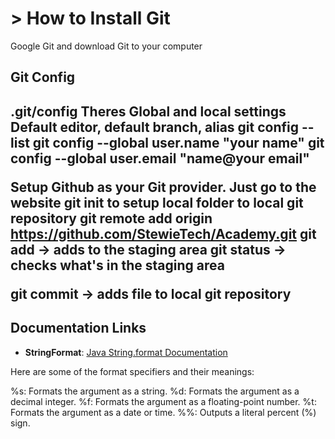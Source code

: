 <h1>> How to Install Git </h1>
Google Git and download Git to your computer

<h2> Git Config <h2>
.git/config
Theres Global and local settings
Default editor, default branch, alias
git config --list
git config --global user.name "your name"
git config --global user.email "name@your email"

Setup Github as your Git provider. Just go to the website
git init to setup local folder to local git repository
git remote add origin https://github.com/StewieTech/Academy.git
git add -> adds to the staging area
git status -> checks what's in the staging area

git commit -> adds file to local git repository


## Documentation Links

- **StringFormat**: [Java String.format Documentation](https://docs.oracle.com/en/java/javase/17/docs/api/java.base/java/lang/String.html#format(java.lang.String,java.lang.Object...))

Here are some of the format specifiers and their meanings:

%s: Formats the argument as a string.
%d: Formats the argument as a decimal integer.
%f: Formats the argument as a floating-point number.
%t: Formats the argument as a date or time.
%%: Outputs a literal percent (%) sign.